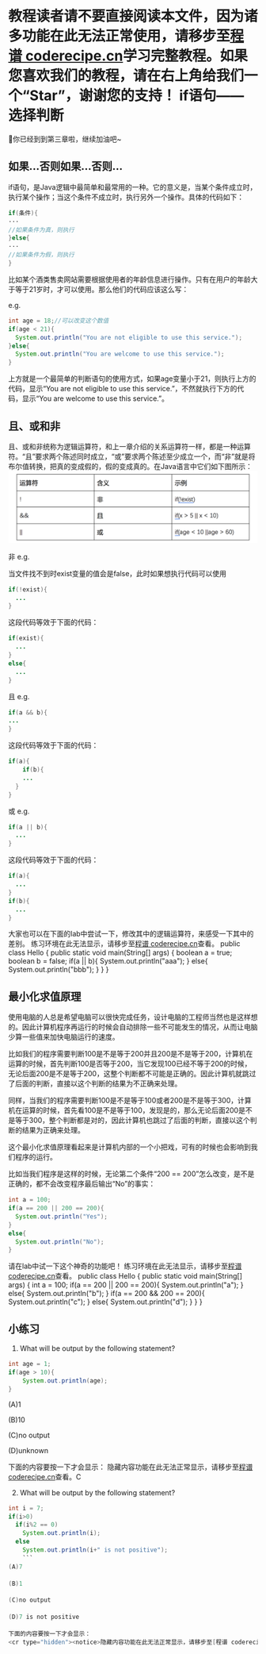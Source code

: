 <notice>教程读者请不要直接阅读本文件，因为诸多功能在此无法正常使用，请移步至[程谱 coderecipe.cn](https://coderecipe.cn/learn/2)学习完整教程。如果您喜欢我们的教程，请在右上角给我们一个“Star”，谢谢您的支持！</notice>
if语句——选择判断
======

🌟你已经到到第三章啦，继续加油吧~

如果…否则如果…否则…
------
if语句，是Java逻辑中最简单和最常用的一种。它的意义是，当某个条件成立时，执行某个操作；当这个条件不成立时，执行另外一个操作。具体的代码如下：
```java
if(条件){
···
//如果条件为真，则执行
}else{
···
//如果条件为假，则执行
}
```
比如某个酒类售卖网站需要根据使用者的年龄信息进行操作。只有在用户的年龄大于等于21岁时，才可以使用。那么他们的代码应该这么写：

e.g.
```java
int age = 18;//可以改变这个数值
if(age < 21){
  System.out.println("You are not eligible to use this service.");
}else{
  System.out.println("You are welcome to use this service.");
}
```
上方就是一个最简单的判断语句的使用方式，如果age变量小于21，则执行上方的代码，显示“You are not eligible to use this service.”，不然就执行下方的代码，显示“You are welcome to use this service.”。

且、或和非
-----
且、或和非统称为逻辑运算符，和上一章介绍的关系运算符一样，都是一种运算符。“且”要求两个陈述同时成立，“或”要求两个陈述至少成立一个，而“非”就是将布尔值转换，把真的变成假的，假的变成真的。在Java语言中它们如下图所示：
![逻辑运算符](Pic1.png)

非 e.g.

当文件找不到时exist变量的值会是false，此时如果想执行代码可以使用
```java
if(!exist){
  ...
}
```
这段代码等效于下面的代码：
```java
if(exist){
  ...
}
else{
  ...
}
```
且 e.g.
```java
if(a && b){
...
}
```
这段代码等效于下面的代码：
```java
if(a){
	if(b){
    ...
  }
}
```
或 e.g.
```java
if(a || b){
  ...
}
```
这段代码等效于下面的代码：
```java
if(a){
  ...
}
if(b){
  ...
}
```
大家也可以在下面的lab中尝试一下，修改其中的逻辑运算符，来感受一下其中的差别。
<lab lang="java" parameters="filename=Hello.java">
<notice>练习环境在此无法显示，请移步至[程谱 coderecipe.cn](https://coderecipe.cn/learn/2)查看。</notice>
public class Hello {
  public static void main(String[] args) {
      boolean a = true;
      boolean b = false;
      if(a || b){
        System.out.println("aaa");
      }
      else{
        System.out.println("bbb");
      }
  }
}
</lab>

最小化求值原理
-----
使用电脑的人总是希望电脑可以很快完成任务，设计电脑的工程师当然也是这样想的。因此计算机程序再运行的时候会自动排除一些不可能发生的情况，从而让电脑少算一些值来加快电脑运行的速度。

比如我们的程序需要判断100是不是等于200并且200是不是等于200，计算机在运算的时候，首先判断100是否等于200，当它发现100已经不等于200的时候，无论后面200是不是等于200，这整个判断都不可能是正确的。因此计算机就跳过了后面的判断，直接以这个判断的结果为不正确来处理。

同样，当我们的程序需要判断100是不是等于100或者200是不是等于300，计算机在运算的时候，首先看100是不是等于100，发现是的，那么无论后面200是不是等于300，整个判断都是对的，因此计算机也跳过了后面的判断，直接以这个判断的结果为正确来处理。

这个最小化求值原理看起来是计算机内部的一个小把戏，可有的时候也会影响到我们程序的运行。

比如当我们程序是这样的时候，无论第二个条件“200 == 200”怎么改变，是不是正确的，都不会改变程序最后输出“No”的事实：
```Java
int a = 100;
if(a == 200 || 200 == 200){
  System.out.println("Yes");
}
else{
  System.out.println("No");
}
```
请在lab中试一下这个神奇的功能吧！
<lab lang="java" parameters="filename=Hello.java">
<notice>练习环境在此无法显示，请移步至[程谱 coderecipe.cn](https://coderecipe.cn/learn/2)查看。</notice>
public class Hello {
  public static void main(String[] args) {
    int a = 100;
    if(a == 200 || 200 == 200){
      System.out.println("a");
    }
    else{
      System.out.println("b");
    }
    if(a == 200 && 200 == 200){
      System.out.println("c");
    }
    else{
      System.out.println("d");
    }
  }
}
</lab>

小练习
-----
1. What will be output by the following statement?
```java
int age = 1;
if(age > 10){
	System.out.println(age);
}
```
(A)1

(B)10

(C)no output

(D)unknown

下面的内容要按一下才会显示：
<cr type="hidden"><notice>隐藏内容功能在此无法正常显示，请移步至[程谱 coderecipe.cn](https://coderecipe.cn/learn/1)查看。</notice>C</cr>

2. What will be output by the following statement?
```java
int i = 7;
if(i>0)
  if(i%2 == 0)
    System.out.println(i);
  else
    System.out.println(i+" is not positive");
    ```
(A)7

(B)1

(C)no output

(D)7 is not positive

下面的内容要按一下才会显示：
<cr type="hidden"><notice>隐藏内容功能在此无法正常显示，请移步至[程谱 coderecipe.cn](https://coderecipe.cn/learn/1)查看。</notice>D</cr>
